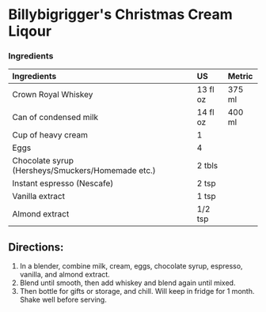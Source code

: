 # Billybigrigger's Christmas Cream Liqour

### Ingredients

|Ingredients | US    |Metric |
|:-----------|:------|:------|
| Crown Royal Whiskey | 13 fl oz | 375 ml |
| Can of condensed milk | 14 fl oz | 400 ml |
| Cup of heavy cream | 1 |
| Eggs | 4 |
| Chocolate syrup (Hersheys/Smuckers/Homemade etc.) | 2 tbls |
| Instant espresso (Nescafe) | 2 tsp |
| Vanilla extract | 1 tsp |
| Almond extract | 1/2 tsp |

## Directions:

1. In a blender, combine milk, cream, eggs, chocolate syrup, espresso, vanilla, and almond extract.
2. Blend until smooth, then add whiskey and blend again until mixed.
3. Then bottle for gifts or storage, and chill. Will keep in fridge for 1 month. Shake well before serving.
